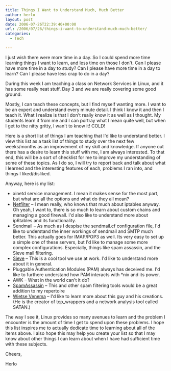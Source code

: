 ```yaml
---
title: Things I Want to Understand Much, Much Better
author: herlo
layout: post
date: 2006-07-26T22:39:40+00:00
url: /2006/07/26/things-i-want-to-understand-much-much-better/
categories:
  - Tech

---
```

I just wish there were more time in a day. So I could spend more time learning things I want to learn, and less time on those I don't. Can I please have more time in a day to study? Can I please have more time in a day to learn? Can I please have less crap to do in a day?

During this week I am teaching a class on Network Services in Linux, and it has some really neat stuff. Day 3 and we are really covering some good ground.
  
Mostly, I can teach these concepts, but I find myself wanting more. I want to be an expert and understand every minute detail. I think I know it and then I teach it. What I realize is that I don't really know it as well as I thought. My students learn it from me and I can portray what I mean quite well, but when I get to the nitty gritty, I wan't to know it! COLD!

Here is a short list of things I am teaching that I'd like to understand better. I view this list as a task list of things to study over the next few weeks/months as an improvement of my skill and knowledge. If anyone out there has a desire to learn this stuff with me, I am always interested. To that end, this will be a sort of checklist for me to improve my understanding of some of these topics. As I do so, I will try to report back and talk about what I learned and the interesting features of each, problems I ran into, and things I liked/disliked.
  
Anyway, here is my list:

  * xinetd service management. I mean it makes sense for the most part, but what are all the options and what do they all mean?
  * [Netfilter][1] – I mean really, who knows that much about iptables anyway. Oh yeah, I want to, there is so much to learn about custom chains and managing a good firewall. I'd also like to understand more about ip6tables and its functionality.
  * Sendmail – As much as I despise the sendmail.cf configuration file, I'd like to understand the inner workings of sendmail and SMTP much better. This actually goes for IMAP/POP3 as well. Its very easy to set up a simple one of these servers, but I'd like to manage some more complex configurations. Especially, things like spam assassin, and the Sieve mail filtering.
  * [Sieve][2] – This is a cool tool we use at work. I'd like to understand more about it in general.
  * Pluggable Authentication Modules (PAM) always has deceived me. I'd like to furthere understand how PAM interacts with *nix and its power.
  * AWK – What in the world can't it do?
  * [SpamAssassin][3] – This and other spam filtering tools would be a great addition to my repertoire
  * [Wietse Venema][4] – I'd like to learn more about this guy and his creations. (He is the creator of tcp_wrappers and a network analysis tool called SATAN.)

The way I see it, Linux provides so many avenues to learn and the problem I encounter is the amount of time I get to spend upon these problems. I hope this list inspires me to actually dedicate time to learning about all of the items above. I also hope this may help you create your list so that I may know about other things I can learn about when I have had sufficient time with these subjects.

Cheers,

Herlo

 [1]: http://www.netfilter.org
 [2]: http://en.wikipedia.org/wiki/Sieve_%28mail_filtering_language%29
 [3]: http://wiki.apache.org/spamassassin/
 [4]: http://en.wikipedia.org/wiki/Wietse_Venema